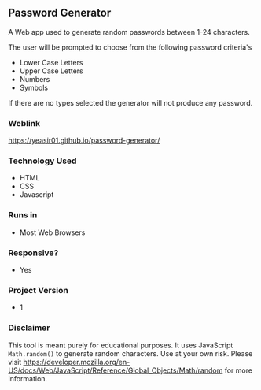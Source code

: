 ## Password Generator
A Web app used to generate random passwords between 1-24 characters. 

The user will be prompted to choose from the following password criteria's
- Lower Case Letters
- Upper Case Letters
- Numbers
- Symbols

If there are no types selected the generator will not produce any password.

### Weblink
https://yeasir01.github.io/password-generator/

### Technology Used
- HTML
- CSS
- Javascript

### Runs in
- Most Web Browsers

### Responsive?
- Yes

### Project Version
- 1

### Disclaimer
This tool is meant purely for educational purposes. It uses JavaScript `Math.random()` to generate random characters. Use at your own risk. Please visit https://developer.mozilla.org/en-US/docs/Web/JavaScript/Reference/Global_Objects/Math/random for more information.
